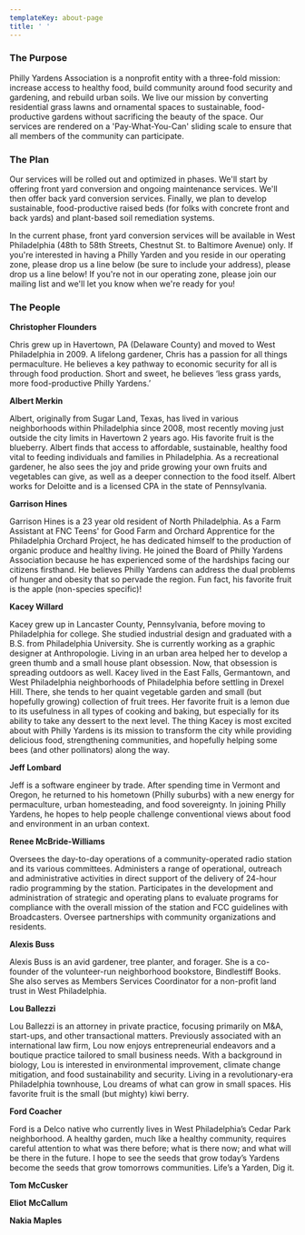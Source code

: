 ```yaml
---
templateKey: about-page
title: ' '
---
```

### The Purpose

Philly Yardens Association is a nonprofit entity with a three-fold mission: increase access to healthy food, build community around food security and gardening, and rebuild urban soils. We live our mission by converting residential grass lawns and ornamental spaces to sustainable, food-productive gardens without sacrificing the beauty of the space. Our services are rendered on a 'Pay-What-You-Can' sliding scale to ensure that all members of the community can participate.

### The Plan

Our services will be rolled out and optimized in phases. We'll start by offering front yard conversion and ongoing maintenance services. We'll then offer back yard conversion services. Finally, we plan to develop sustainable, food-productive raised beds (for folks with concrete front and back yards) and plant-based soil remediation systems.

In the current phase, front yard conversion services will be available in West Philadelphia (48th to 58th Streets, Chestnut St. to Baltimore Avenue) only. If you're interested in having a Philly Yarden and you reside in our operating zone, please drop us a line below (be sure to include your address), please drop us a line below! If you're not in our operating zone, please join our mailing list and we'll let you know when we're ready for you!

### The People

**Christopher Flounders**

Chris grew up in Havertown, PA (Delaware County) and moved to West Philadelphia in 2009. A lifelong gardener, Chris has a passion for all things permaculture. He believes a key pathway to economic security for all is through food production. Short and sweet, he believes ‘less grass yards, more food-productive Philly Yardens.’



**Albert Merkin**

Albert, originally from Sugar Land, Texas, has lived in various neighborhoods within Philadelphia since 2008, most recently moving just outside the city limits in Havertown 2 years ago. His favorite fruit is the blueberry. Albert finds that access to affordable, sustainable, healthy food vital to feeding individuals and families in Philadelphia. As a recreational gardener, he also sees the joy and pride growing your own fruits and vegetables can give, as well as a deeper connection to the food itself. Albert works for Deloitte and is a licensed CPA in the state of Pennsylvania.



**Garrison Hines**

Garrison Hines is a 23 year old resident of North Philadelphia. As a Farm Assistant at FNC Teens' for Good Farm and Orchard Apprentice for the Philadelphia Orchard Project, he has dedicated himself to the production of organic produce and healthy living. He joined the Board of Philly Yardens Association because he has experienced some of the hardships facing our citizens firsthand. He believes Philly Yardens can address the dual problems of hunger and obesity that so pervade the region. Fun fact, his favorite fruit is the apple (non-species specific)!



**Kacey Willard**

Kacey grew up in Lancaster County, Pennsylvania, before moving to Philadelphia for college. She studied industrial design and graduated with a B.S. from Philadelphia University. She is currently working as a graphic designer at Anthropologie. Living in an urban area helped her to develop a green thumb and a small house plant obsession. Now, that obsession is spreading outdoors as well. Kacey lived in the East Falls, Germantown, and West Philadelphia neighborhoods of Philadelphia before settling in Drexel Hill. There, she tends to her quaint vegetable garden and small (but hopefully growing) collection of fruit trees. Her favorite fruit is a lemon due to its usefulness in all types of cooking and baking, but especially for its ability to take any dessert to the next level. The thing Kacey is most excited about with Philly Yardens is its mission to transform the city while providing delicious food, strengthening communities, and hopefully helping some bees (and other pollinators) along the way.



**Jeff Lombard**

Jeff is a software engineer by trade. After spending time in Vermont and Oregon, he returned to his hometown (Philly suburbs) with a new energy for permaculture, urban homesteading, and food sovereignty. In joining Philly Yardens, he hopes to help people challenge conventional views about food and environment in an urban context.



**Renee McBride-Williams**

Oversees the day-to-day operations of a community-operated radio station and its various committees. Administers a range of operational, outreach and administrative activities in direct support of the delivery of 24-hour radio programming by the station. Participates in the development and administration of strategic and operating plans to evaluate programs for compliance with the overall mission of the station and FCC guidelines with Broadcasters. Oversee partnerships with community organizations and residents.



**Alexis Buss**

Alexis Buss is an avid gardener, tree planter, and forager. She is a co-founder of the volunteer-run neighborhood bookstore, Bindlestiff Books. She also serves as Members Services Coordinator for a non-profit land trust in West Philadelphia.



**Lou Ballezzi**

Lou Ballezzi is an attorney in private practice, focusing primarily on M&A, start-ups, and other transactional matters. Previously associated with an international law firm, Lou now enjoys entrepreneurial endeavors and a boutique practice tailored to small business needs. With a background in biology, Lou is interested in environmental improvement, climate change mitigation, and food sustainability and security. Living in a revolutionary-era Philadelphia townhouse, Lou dreams of what can grow in small spaces. His favorite fruit is the small (but mighty) kiwi berry.



**Ford Coacher**

Ford is a Delco native who currently lives in West Philadelphia’s Cedar Park neighborhood. A healthy garden, much like a healthy community, requires careful attention to what was there before; what is there now; and what will be there in the future. I hope to see the seeds that grow today’s Yardens become the seeds that grow tomorrows communities. Life’s a Yarden, Dig it.



**Tom McCusker**

**Eliot** **McCallum**

**Nakia Maples**
